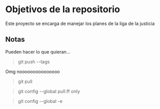 # Objetivos de la repositorio

Este proyecto se encarga de manejar los planes de la liga de la justicia


## Notas
Pueden hacer lo que quieran...


> git push --tags

Omg nooooooooooooooo

> git pull

> git config --global pull.ff only

> git config --global -e